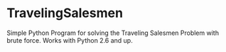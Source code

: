 # TravelingSalesmen
Simple Python Program for solving the Traveling Salesmen Problem with brute force. Works with Python 2.6 and up.
